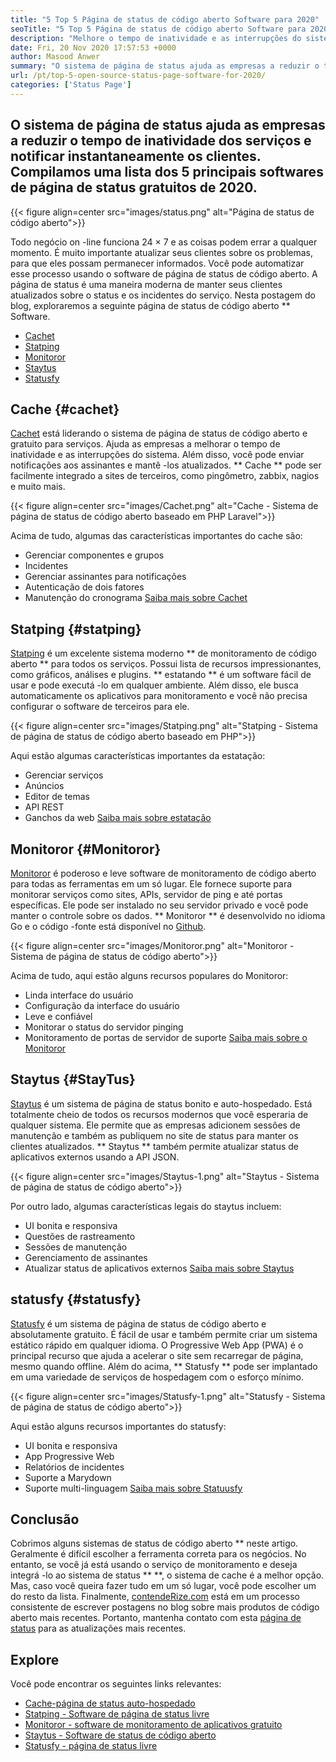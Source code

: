 ```yaml
---
title: "5 Top 5 Página de status de código aberto Software para 2020" 
seoTitle: "5 Top 5 Página de status de código aberto Software para 2020" 
description: "Melhore o tempo de inatividade e as interrupções do sistema para seus serviços com a ajuda de sistemas de página de status de código aberto gratuito e aberto. Envie notificações para atualizar os clientes." 
date: Fri, 20 Nov 2020 17:57:53 +0000
author: Masood Anwer
summary: "O sistema de página de status ajuda as empresas a reduzir o tempo de inatividade dos serviços e notificar instantaneamente os clientes. Compilamos uma lista dos 5 principais softwares de página de status gratuitos de 2020." 
url: /pt/top-5-open-source-status-page-software-for-2020/
categories: ['Status Page']
---
```


## O sistema de página de status ajuda as empresas a reduzir o tempo de inatividade dos serviços e notificar instantaneamente os clientes. Compilamos uma lista dos 5 principais softwares de página de status gratuitos de 2020.

{{< figure align=center src="images/status.png" alt="Página de status de código aberto">}}

Todo negócio on -line funciona 24 × 7 e as coisas podem errar a qualquer momento. É muito importante atualizar seus clientes sobre os problemas, para que eles possam permanecer informados. Você pode automatizar esse processo usando o software de página de status de código aberto. A página de status é uma maneira moderna de manter seus clientes atualizados sobre o status e os incidentes do serviço. Nesta postagem do blog, exploraremos a seguinte página de status de código aberto ** Software.
  * [Cachet][1]
  * [Statping][2]
  * [Monitoror][3]
  * [Staytus][4]
  * [Statusfy][5]

## Cache {#cachet}
[Cachet][6] está liderando o sistema de página de status de código aberto e gratuito para serviços. Ajuda as empresas a melhorar o tempo de inatividade e as interrupções do sistema. Além disso, você pode enviar notificações aos assinantes e mantê -los atualizados. ** Cache ** pode ser facilmente integrado a sites de terceiros, como pingômetro, zabbix, nagios e muito mais.

{{< figure align=center src="images/Cachet.png" alt="Cache - Sistema de página de status de código aberto baseado em PHP Laravel">}}

Acima de tudo, algumas das características importantes do cache são:
  * Gerenciar componentes e grupos
  * Incidentes
  * Gerenciar assinantes para notificações
  * Autenticação de dois fatores
  * Manutenção do cronograma
[Saiba mais sobre Cachet][7]

## Statping {#statping}
[Statping][8] é um excelente sistema moderno ** de monitoramento de código aberto ** para todos os serviços. Possui lista de recursos impressionantes, como gráficos, análises e plugins. ** estatando ** é um software fácil de usar e pode executá -lo em qualquer ambiente. Além disso, ele busca automaticamente os aplicativos para monitoramento e você não precisa configurar o software de terceiros para ele.

{{< figure align=center src="images/Statping.png" alt="Statping - Sistema de página de status de código aberto baseado em PHP">}}

Aqui estão algumas características importantes da estatação:
  * Gerenciar serviços
  * Anúncios
  * Editor de temas
  * API REST
  * Ganchos da web
[Saiba mais sobre estatação][9]

## Monitoror {#Monitoror}
[Monitoror][10] é poderoso e leve software de monitoramento de código aberto para todas as ferramentas em um só lugar. Ele fornece suporte para monitorar serviços como sites, APIs, servidor de ping e até portas específicas. Ele pode ser instalado no seu servidor privado e você pode manter o controle sobre os dados. ** Monitoror ** é desenvolvido no idioma Go e o código -fonte está disponível no [Github][11].

{{< figure align=center src="images/Monitoror.png" alt="Monitoror - Sistema de página de status de código aberto">}}

Acima de tudo, aqui estão alguns recursos populares do Monitoror:
  * Linda interface do usuário
  * Configuração da interface do usuário
  * Leve e confiável
  * Monitorar o status do servidor pinging
  * Monitoramento de portas de servidor de suporte
[Saiba mais sobre o Monitoror][12]

## Staytus {#StayTus}
[Staytus][13] é um sistema de página de status bonito e auto-hospedado. Está totalmente cheio de todos os recursos modernos que você esperaria de qualquer sistema. Ele permite que as empresas adicionem sessões de manutenção e também as publiquem no site de status para manter os clientes atualizados. ** Staytus ** também permite atualizar status de aplicativos externos usando a API JSON.

{{< figure align=center src="images/Staytus-1.png" alt="Staytus - Sistema de página de status de código aberto">}}

Por outro lado, algumas características legais do staytus incluem:
  * UI bonita e responsiva
  * Questões de rastreamento
  * Sessões de manutenção
  * Gerenciamento de assinantes
  * Atualizar status de aplicativos externos
[Saiba mais sobre Staytus][14]

## statusfy {#statusfy}
[Statusfy][15] é um sistema de página de status de código aberto e absolutamente gratuito. É fácil de usar e também permite criar um sistema estático rápido em qualquer idioma. O Progressive Web App (PWA) é o principal recurso que ajuda a acelerar o site sem recarregar de página, mesmo quando offline. Além do acima, ** Statusfy ** pode ser implantado em uma variedade de serviços de hospedagem com o esforço mínimo.

{{< figure align=center src="images/Statusfy-1.png" alt="Statusfy - Sistema de página de status de código aberto">}}

Aqui estão alguns recursos importantes do statusfy:
  * UI bonita e responsiva
  * App Progressive Web
  * Relatórios de incidentes
  * Suporte a Marydown
  * Suporte multi-linguagem
[Saiba mais sobre Statuusfy][16]

## Conclusão
Cobrimos alguns sistemas de status de código aberto ** neste artigo. Geralmente é difícil escolher a ferramenta correta para os negócios. No entanto, se você já está usando o serviço de monitoramento e deseja integrá -lo ao sistema de status ** **, o sistema de cache é a melhor opção. Mas, caso você queira fazer tudo em um só lugar, você pode escolher um do resto da lista.
Finalmente, [contendeRize.com][17] está em um processo consistente de escrever postagens no blog sobre mais produtos de código aberto mais recentes. Portanto, mantenha contato com esta [página de status][18] para as atualizações mais recentes.

## Explore
Você pode encontrar os seguintes links relevantes:
  * [Cache-página de status auto-hospedado][7]
  * [Statping - Software de página de status livre][9]
  * [Monitoror - software de monitoramento de aplicativos gratuito][12]
  * [Staytus - Software de status de código aberto][14]
  * [Statusfy - página de status livre][16]

  
[1]: #Cachet
[2]: #Statping
[3]: #Monitoror
[4]: #Staytus
[5]: #Statusfy
[6]: https://cachethq.io/
[7]: https://products.containerize.com/status/cachet
[8]: https://statping.com
[9]: https://products.containerize.com/status/statping
[10]: https://monitoror.com
[11]: https://github.com/monitoror/monitoror
[12]: https://products.containerize.com/status/monitoror
[13]: https://staytus.co
[14]: https://products.containerize.com/status/staytus
[15]: https://marquez.co/statusfy
[16]: https://products.containerize.com/status/statusfy
[17]: https://containerize.com
[18]: https://blog.containerize.com/category/status-page/
